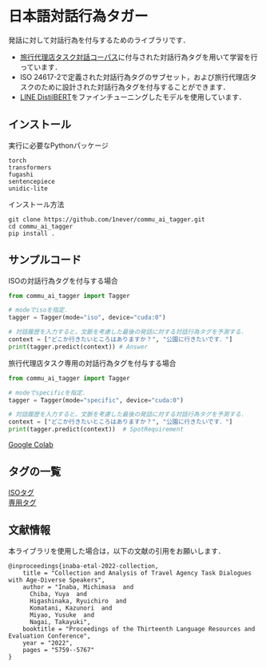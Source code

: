 # 日本語対話行為タガー
発話に対して対話行為を付与するためのライブラリです．

- [旅行代理店タスク対話コーパス](https://aclanthology.org/2022.lrec-1.619/)に付与された対話行為タグを用いて学習を行っています．
- ISO 24617-2で定義された対話行為タグのサブセット，および旅行代理店タスクのために設計された対話行為タグを付与することができます．
- [LINE DistilBERT](https://huggingface.co/line-corporation/line-distilbert-base-japanese)をファインチューニングしたモデルを使用しています．

## インストール
実行に必要なPythonパッケージ
```
torch
transformers
fugashi
sentencepiece
unidic-lite
```

インストール方法
```
git clone https://github.com/1never/commu_ai_tagger.git
cd commu_ai_tagger
pip install .
```

## サンプルコード
ISOの対話行為タグを付与する場合
```python
from commu_ai_tagger import Tagger

# modeでisoを指定．
tagger = Tagger(mode="iso", device="cuda:0")

# 対話履歴を入力すると，文脈を考慮した最後の発話に対する対話行為タグを予測する．
context = ["どこか行きたいところはありますか？", "公園に行きたいです．"]
print(tagger.predict(context)) # Answer
```

旅行代理店タスク専用の対話行為タグを付与する場合
```python
from commu_ai_tagger import Tagger

# modeでspecificを指定．
tagger = Tagger(mode="specific", device="cuda:0")

# 対話履歴を入力すると，文脈を考慮した最後の発話に対する対話行為タグを予測する．
context = ["どこか行きたいところはありますか？", "公園に行きたいです．"]
print(tagger.predict(context))  # SpotRequirement
```
[Google Colab](https://colab.research.google.com/drive/1nBvTPS7YIO5VE4NIwWpopg0rIxWjGJHM?usp=sharing)

## タグの一覧
[ISOタグ](https://github.com/1never/commu_ai_tagger/blob/main/ISO_TAG.md)  
[専用タグ](https://github.com/1never/commu_ai_tagger/blob/main/SPECIFIC_TAG.md)

## 文献情報
本ライブラリを使用した場合は，以下の文献の引用をお願いします．
```
@inproceedings{inaba-etal-2022-collection,
    title = "Collection and Analysis of Travel Agency Task Dialogues with Age-Diverse Speakers",
    author = "Inaba, Michimasa  and
      Chiba, Yuya  and
      Higashinaka, Ryuichiro  and
      Komatani, Kazunori  and
      Miyao, Yusuke  and
      Nagai, Takayuki",
    booktitle = "Proceedings of the Thirteenth Language Resources and Evaluation Conference",
    year = "2022",
    pages = "5759--5767"
}
```

